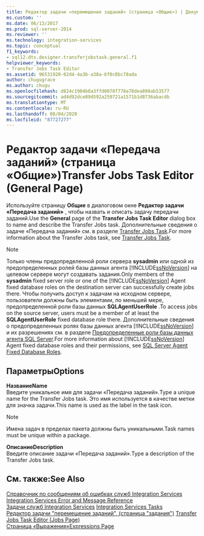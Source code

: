 ```yaml
---
title: Редактор задачи «перемещение заданий» (страница «Общие») | Документация Майкрософт
ms.custom: ''
ms.date: 06/13/2017
ms.prod: sql-server-2014
ms.reviewer: ''
ms.technology: integration-services
ms.topic: conceptual
f1_keywords:
- sql12.dts.designer.transferjobstask.general.f1
helpviewer_keywords:
- Transfer Jobs Task Editor
ms.assetid: 96531920-92d4-4a3b-a38a-6f0c8bc78ada
author: chugugrace
ms.author: chugu
ms.openlocfilehash: d824c1904b8a3ffd0078f778a78dea898ab53577
ms.sourcegitcommit: ad4d92dce894592a259721a1571b1d8736abacdb
ms.translationtype: MT
ms.contentlocale: ru-RU
ms.lasthandoff: 08/04/2020
ms.locfileid: "87727277"
---
```

# <a name="transfer-jobs-task-editor-general-page"></a><span data-ttu-id="06ccc-102">Редактор задачи «Передача заданий» (страница «Общие»)</span><span class="sxs-lookup"><span data-stu-id="06ccc-102">Transfer Jobs Task Editor (General Page)</span></span>
  <span data-ttu-id="06ccc-103">Используйте страницу **Общие** в диалоговом окне **Редактор задачи «Передача заданий»** , чтобы назвать и описать задачу передачи заданий.</span><span class="sxs-lookup"><span data-stu-id="06ccc-103">Use the **General** page of the **Transfer Jobs Task Editor** dialog box to name and describe the Transfer Jobs task.</span></span> <span data-ttu-id="06ccc-104">Дополнительные сведения о задаче «Передача заданий» см. в разделе [Transfer Jobs Task](control-flow/transfer-jobs-task.md).</span><span class="sxs-lookup"><span data-stu-id="06ccc-104">For more information about the Transfer Jobs task, see [Transfer Jobs Task](control-flow/transfer-jobs-task.md).</span></span>  
  
> [!NOTE]  
>  <span data-ttu-id="06ccc-105">Только члены предопределенной роли сервера **sysadmin** или одной из предопределенных ролей базы данных агента [!INCLUDE[ssNoVersion](../includes/ssnoversion-md.md)] на целевом сервере могут создавать задания.</span><span class="sxs-lookup"><span data-stu-id="06ccc-105">Only members of the **sysadmin** fixed server role or one of the [!INCLUDE[ssNoVersion](../includes/ssnoversion-md.md)] Agent fixed database roles on the destination server can successfully create jobs there.</span></span> <span data-ttu-id="06ccc-106">Чтобы получить доступ к задачам на исходном сервере, пользователи должны быть элементами, по меньшей мере, предопределенной роли базы данных **SQLAgentUserRole** .</span><span class="sxs-lookup"><span data-stu-id="06ccc-106">To access jobs on the source server, users must be a member of at least the **SQLAgentUserRole** fixed database role there.</span></span> <span data-ttu-id="06ccc-107">Дополнительные сведения о предопределенных ролях базы данных агента [!INCLUDE[ssNoVersion](../includes/ssnoversion-md.md)] и их разрешениях см. в разделе [Предопределенные роли базы данных агента SQL Server](../ssms/agent/sql-server-agent-fixed-database-roles.md).</span><span class="sxs-lookup"><span data-stu-id="06ccc-107">For more information about [!INCLUDE[ssNoVersion](../includes/ssnoversion-md.md)] Agent fixed database roles and their permissions, see [SQL Server Agent Fixed Database Roles](../ssms/agent/sql-server-agent-fixed-database-roles.md).</span></span>  
  
## <a name="options"></a><span data-ttu-id="06ccc-108">Параметры</span><span class="sxs-lookup"><span data-stu-id="06ccc-108">Options</span></span>  
 <span data-ttu-id="06ccc-109">**Название**</span><span class="sxs-lookup"><span data-stu-id="06ccc-109">**Name**</span></span>  
 <span data-ttu-id="06ccc-110">Введите уникальное имя для задачи «Передача заданий».</span><span class="sxs-lookup"><span data-stu-id="06ccc-110">Type a unique name for the Transfer Jobs task.</span></span> <span data-ttu-id="06ccc-111">Это имя используется в качестве метки для значка задачи.</span><span class="sxs-lookup"><span data-stu-id="06ccc-111">This name is used as the label in the task icon.</span></span>  
  
> [!NOTE]  
>  <span data-ttu-id="06ccc-112">Имена задач в пределах пакета должны быть уникальными.</span><span class="sxs-lookup"><span data-stu-id="06ccc-112">Task names must be unique within a package.</span></span>  
  
 <span data-ttu-id="06ccc-113">**Описание**</span><span class="sxs-lookup"><span data-stu-id="06ccc-113">**Description**</span></span>  
 <span data-ttu-id="06ccc-114">Введите описание задачи «Передача заданий».</span><span class="sxs-lookup"><span data-stu-id="06ccc-114">Type a description of the Transfer Jobs task.</span></span>  
  
## <a name="see-also"></a><span data-ttu-id="06ccc-115">См. также:</span><span class="sxs-lookup"><span data-stu-id="06ccc-115">See Also</span></span>  
 <span data-ttu-id="06ccc-116">[Справочник по сообщениям об ошибках служб Integration Services](../../2014/integration-services/integration-services-error-and-message-reference.md) </span><span class="sxs-lookup"><span data-stu-id="06ccc-116">[Integration Services Error and Message Reference](../../2014/integration-services/integration-services-error-and-message-reference.md) </span></span>  
 <span data-ttu-id="06ccc-117">[Задачи служб Integration Services](control-flow/integration-services-tasks.md) </span><span class="sxs-lookup"><span data-stu-id="06ccc-117">[Integration Services Tasks](control-flow/integration-services-tasks.md) </span></span>  
 <span data-ttu-id="06ccc-118">[Редактор задачи "перемещение заданий", &#40;страница "задания"&#41;](../../2014/integration-services/transfer-jobs-task-editor-jobs-page.md) </span><span class="sxs-lookup"><span data-stu-id="06ccc-118">[Transfer Jobs Task Editor &#40;Jobs Page&#41;](../../2014/integration-services/transfer-jobs-task-editor-jobs-page.md) </span></span>  
 [<span data-ttu-id="06ccc-119">Страница «Выражения»</span><span class="sxs-lookup"><span data-stu-id="06ccc-119">Expressions Page</span></span>](expressions/expressions-page.md)  
  
  
